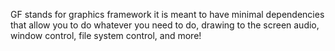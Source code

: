 GF stands for graphics framework it is meant to have minimal dependencies that allow you to do whatever you need to do, drawing to the screen audio, window control, file system control, and more!

